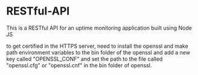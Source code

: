 # RESTful-API

This is a RESTful API for an uptime monitoring application built using Node JS

to get certified in the HTTPS server, need to install the openssl and make path environment variables to the bin folder of the openssl and add a new key called "OPENSSL_CONF" and set the path to the file called "openssl.cfg" or "openssl.cnf" in the bin folder of openssl.
